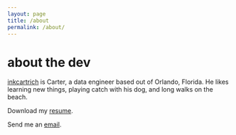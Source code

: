 ```yaml
---
layout: page
title: /about
permalink: /about/
---
```


# about the dev

[inkcartrich](https://github.com/inkcartrich) is Carter, a data engineer based out of Orlando, Florida. He likes learning new things, playing catch with his dog, and long walks on the beach. 

Download my [resume](/assets/resume.pdf).

Send me an [email](mailto:carter@calcifer.cloud).

